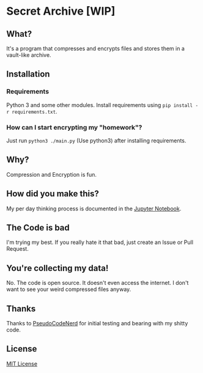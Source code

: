 # Secret Archive [WIP]
## What?
It's a program that compresses and encrypts files and stores them in a vault-like archive.

## Installation
### Requirements
Python 3 and some other modules. Install requirements using `pip install -r requirements.txt`.

### How can I start encrypting my "homework"?
Just run `python3 ./main.py` (Use python3) after installing requirements.


## Why?
Compression and Encryption is fun.

## How did you make this?
My per day thinking process is documented in the [Jupyter Notebook](./archive.ipynb).

## The Code is bad
I'm trying my best. If you really hate it that bad, just create an Issue or Pull Request.

## You're collecting my data!
No. The code is open source. It doesn't even access the internet. I don't want to see your weird compressed files anyway.

## Thanks
Thanks to [PseudoCodeNerd](https://github.com/PseudoCodeNerd/) for initial testing and bearing with my shitty code.

## License
[MIT License](./LICENSE)
